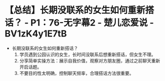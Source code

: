 # 【总结】长期没联系的女生如何重新搭话？ - P1：76-无字幕2 - 楚儿恋爱说 - BV1zK4y1E7tB

-   长期没联系的女生如何重新搭话？
    1.  学员遇到公园认识的女生，长时间没联系后想重新搭话，但女生不理。
    2.  分享简单实操方法：展示自我价值，观察对方朋友圈，通过之前聊天重新开启话题。
    3.  不要目的性太明确，控制聊天频率，合理搭话方法很重要。